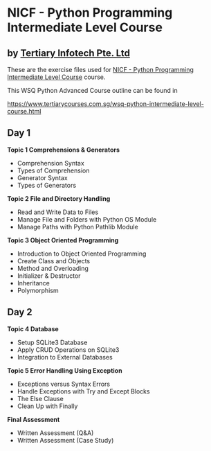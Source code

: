 # NICF - Python Programming Intermediate Level Course
## by [Tertiary Infotech Pte. Ltd](https://www.tertiarycourses.com.sg/)

These are the exercise files used for [NICF - Python Programming Intermediate Level Course](https://www.tertiarycourses.com.sg/wsq-python-intermediate-level-course.html) course. 

This WSQ Python Advanced Course outline can be found in 

https://www.tertiarycourses.com.sg/wsq-python-intermediate-level-course.html

<h2>Day 1</h2>
<p><strong>Topic 1 Comprehensions &amp; Generators</strong> </p>
<ul>
<li>Comprehension Syntax</li>
<li>Types of Comprehension</li>
<li>Generator Syntax</li>
<li>Types of Generators</li>
</ul>
<p><strong>Topic 2 File and Directory Handling</strong> </p>
<ul>
<li>Read and Write Data to Files</li>
<li>Manage File and Folders with Python OS Module</li>
<li>Manage Paths with Python Pathlib Module</li>
</ul>
<p><strong>Topic 3 Object Oriented Programming</strong> </p>
<ul>
<li>Introduction to Object Oriented Programming</li>
<li>Create Class and Objects</li>
<li>Method and Overloading</li>
<li>Initializer &amp; Destructor</li>
<li>Inheritance</li>
<li>Polymorphism</li>
</ul>
<h2>Day 2</h2>
<p><strong>Topic 4 Database</strong></p>
<ul>
<li>Setup SQLite3 Database</li>
<li>Apply CRUD Operations on SQLite3</li>
<li>Integration to External Databases</li>
</ul>
<p><strong>Topic 5 Error Handling Using Exception</strong></p>
<ul>
<li>Exceptions versus Syntax Errors</li>
<li>Handle Exceptions with Try and Except Blocks</li>
<li>The Else Clause</li>
<li>Clean Up with Finally</li>
</ul>
<p><strong>Final Assessment&nbsp;</strong></p>
<ul>
<li>Written Assessment (Q&amp;A)</li>
<li>Written Assessment (Case Study)</li>
</ul>



